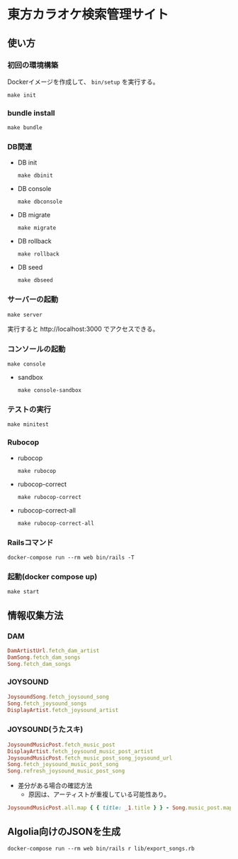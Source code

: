 # 東方カラオケ検索管理サイト

## 使い方

### 初回の環境構築

Dockerイメージを作成して、 `bin/setup` を実行する。

```shell
make init
```

### bundle install

```shell
make bundle
```

### DB関連

- DB init
  ```shell
  make dbinit
  ```

- DB console
  ```shell
  make dbconsole
  ```

- DB migrate
  ```shell
  make migrate
  ```

- DB rollback
  ```shell
  make rollback
  ```

- DB seed
  ```shell
  make dbseed
  ```

### サーバーの起動

```shell
make server
```

実行すると http://localhost:3000 でアクセスできる。

### コンソールの起動

```shell
make console
```

- sandbox
  ```shell
  make console-sandbox
  ```

### テストの実行

````shell
make minitest
````

### Rubocop

- rubocop
    ```shell
    make rubocop
    ```

- rubocop-correct
    ```shell
    make rubocop-correct
    ```

- rubocop-correct-all
    ```shell
    make rubocop-correct-all
    ```

### Railsコマンド

```shell
docker-compose run --rm web bin/rails -T
```

### 起動(docker compose up)

```shell
make start
```

## 情報収集方法

### DAM

```ruby
DamArtistUrl.fetch_dam_artist
DamSong.fetch_dam_songs
Song.fetch_dam_songs
```

### JOYSOUND

```ruby
JoysoundSong.fetch_joysound_song
Song.fetch_joysound_songs
DisplayArtist.fetch_joysound_artist
```

### JOYSOUND(うたスキ)

```ruby
JoysoundMusicPost.fetch_music_post
DisplayArtist.fetch_joysound_music_post_artist
JoysoundMusicPost.fetch_music_post_song_joysound_url
Song.fetch_joysound_music_post_song
Song.refresh_joysound_music_post_song
```

- 差分がある場合の確認方法
  - 原因は、アーティストが重複している可能性あり。

```ruby
JoysoundMusicPost.all.map { { title: _1.title } } - Song.music_post.map { { title: _1.title} }
```

## Algolia向けのJSONを生成

```shell
docker-compose run --rm web bin/rails r lib/export_songs.rb
```
